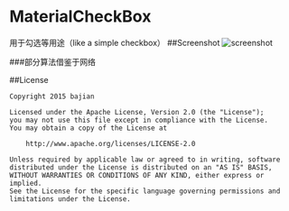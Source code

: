 # MaterialCheckBox
用于勾选等用途（like a simple checkbox）
##Screenshot
![screenshot](./art/animcheckbox.gif)

###部分算法借鉴于网络

##License
```
Copyright 2015 bajian

Licensed under the Apache License, Version 2.0 (the "License");
you may not use this file except in compliance with the License.
You may obtain a copy of the License at

    http://www.apache.org/licenses/LICENSE-2.0

Unless required by applicable law or agreed to in writing, software
distributed under the License is distributed on an "AS IS" BASIS,
WITHOUT WARRANTIES OR CONDITIONS OF ANY KIND, either express or implied.
See the License for the specific language governing permissions and
limitations under the License.
```


